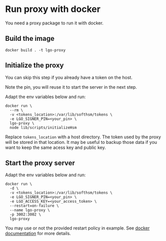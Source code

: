 # Run proxy with docker

You need a proxy package to run it with docker.

## Build the image

```
docker build . -t lgo-proxy
```

## Initialize the proxy

You can skip this step if you already have a token on the host.

Note the pin, you will reuse it to start the server in the next step.

Adapt the env variables below and run:

```
docker run \
  --rm \
  -v <tokens_location>:/var/lib/softhsm/tokens \
  -e LGO_SIGNER_PIN=<your_pin> \
  lgo-proxy \
  node lib/scripts/initializeHsm
```

Replace `tokens_location` with a host directory.
The token used by the proxy will be stored in that location.
It may be useful to backup those data if you want to keep the same acess key and public key.

## Start the proxy server

Adapt the env variables below and run:

```
docker run \
  -d \
  -v <tokens_location>:/var/lib/softhsm/tokens \
  -e LGO_SIGNER_PIN=<your_pin> \
  -e LGO_ACCESS_KEY=<your_access_token> \
  --restart=on-failure \
  --name lgo-proxy \
  -p 3002:3002 \
  lgo-proxy
```

You may use or not the provided restart policy in example.
See [docker documentation](https://docs.docker.com/engine/reference/run/#restart-policies---restart) for more details.
